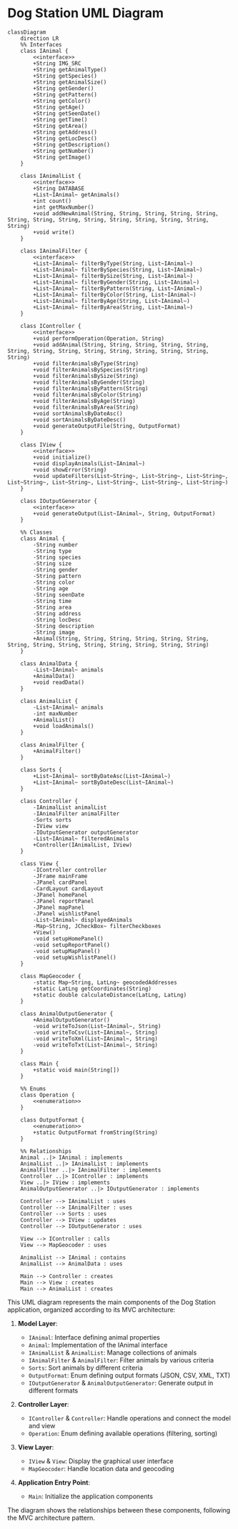 # Dog Station UML Diagram

```mermaid
classDiagram
    direction LR
    %% Interfaces
    class IAnimal {
        <<interface>>
        +String IMG_SRC
        +String getAnimalType()
        +String getSpecies()
        +String getAnimalSize()
        +String getGender()
        +String getPattern()
        +String getColor()
        +String getAge()
        +String getSeenDate()
        +String getTime()
        +String getArea()
        +String getAddress()
        +String getLocDesc()
        +String getDescription()
        +String getNumber()
        +String getImage()
    }

    class IAnimalList {
        <<interface>>
        +String DATABASE
        +List~IAnimal~ getAnimals()
        +int count()
        +int getMaxNumber()
        +void addNewAnimal(String, String, String, String, String, String, String, String, String, String, String, String, String, String)
        +void write()
    }

    class IAnimalFilter {
        <<interface>>
        +List~IAnimal~ filterByType(String, List~IAnimal~)
        +List~IAnimal~ filterBySpecies(String, List~IAnimal~)
        +List~IAnimal~ filterBySize(String, List~IAnimal~)
        +List~IAnimal~ filterByGender(String, List~IAnimal~)
        +List~IAnimal~ filterByPattern(String, List~IAnimal~)
        +List~IAnimal~ filterByColor(String, List~IAnimal~)
        +List~IAnimal~ filterByAge(String, List~IAnimal~)
        +List~IAnimal~ filterByArea(String, List~IAnimal~)
    }

    class IController {
        <<interface>>
        +void performOperation(Operation, String)
        +void addAnimal(String, String, String, String, String, String, String, String, String, String, String, String, String, String)
        +void filterAnimalsByType(String)
        +void filterAnimalsBySpecies(String)
        +void filterAnimalsBySize(String)
        +void filterAnimalsByGender(String)
        +void filterAnimalsByPattern(String)
        +void filterAnimalsByColor(String)
        +void filterAnimalsByAge(String)
        +void filterAnimalsByArea(String)
        +void sortAnimalsByDateAsc()
        +void sortAnimalsByDateDesc()
        +void generateOutputFile(String, OutputFormat)
    }

    class IView {
        <<interface>>
        +void initialize()
        +void displayAnimals(List~IAnimal~)
        +void showError(String)
        +void updateFilters(List~String~, List~String~, List~String~, List~String~, List~String~, List~String~, List~String~, List~String~)
    }

    class IOutputGenerator {
        <<interface>>
        +void generateOutput(List~IAnimal~, String, OutputFormat)
    }

    %% Classes
    class Animal {
        -String number
        -String type
        -String species
        -String size
        -String gender
        -String pattern
        -String color
        -String age
        -String seenDate
        -String time
        -String area
        -String address
        -String locDesc
        -String description
        -String image
        +Animal(String, String, String, String, String, String, String, String, String, String, String, String, String, String)
    }

    class AnimalData {
        -List~IAnimal~ animals
        +AnimalData()
        +void readData()
    }

    class AnimalList {
        -List~IAnimal~ animals
        -int maxNumber
        +AnimalList()
        +void loadAnimals()
    }

    class AnimalFilter {
        +AnimalFilter()
    }

    class Sorts {
        +List~IAnimal~ sortByDateAsc(List~IAnimal~)
        +List~IAnimal~ sortByDateDesc(List~IAnimal~)
    }

    class Controller {
        -IAnimalList animalList
        -IAnimalFilter animalFilter
        -Sorts sorts
        -IView view
        -IOutputGenerator outputGenerator
        -List~IAnimal~ filteredAnimals
        +Controller(IAnimalList, IView)
    }

    class View {
        -IController controller
        -JFrame mainFrame
        -JPanel cardPanel
        -CardLayout cardLayout
        -JPanel homePanel
        -JPanel reportPanel
        -JPanel mapPanel
        -JPanel wishlistPanel
        -List~IAnimal~ displayedAnimals
        -Map~String, JCheckBox~ filterCheckboxes
        +View()
        -void setupHomePanel()
        -void setupReportPanel()
        -void setupMapPanel()
        -void setupWishlistPanel()
    }

    class MapGeocoder {
        -static Map~String, LatLng~ geocodedAddresses
        +static LatLng getCoordinates(String)
        +static double calculateDistance(LatLng, LatLng)
    }

    class AnimalOutputGenerator {
        +AnimalOutputGenerator()
        -void writeToJson(List~IAnimal~, String)
        -void writeToCsv(List~IAnimal~, String)
        -void writeToXml(List~IAnimal~, String)
        -void writeToTxt(List~IAnimal~, String)
    }

    class Main {
        +static void main(String[])
    }

    %% Enums
    class Operation {
        <<enumeration>>
    }

    class OutputFormat {
        <<enumeration>>
        +static OutputFormat fromString(String)
    }

    %% Relationships
    Animal ..|> IAnimal : implements
    AnimalList ..|> IAnimalList : implements
    AnimalFilter ..|> IAnimalFilter : implements
    Controller ..|> IController : implements
    View ..|> IView : implements
    AnimalOutputGenerator ..|> IOutputGenerator : implements

    Controller --> IAnimalList : uses
    Controller --> IAnimalFilter : uses
    Controller --> Sorts : uses
    Controller --> IView : updates
    Controller --> IOutputGenerator : uses
    
    View --> IController : calls
    View --> MapGeocoder : uses
    
    AnimalList --> IAnimal : contains
    AnimalList --> AnimalData : uses
    
    Main --> Controller : creates
    Main --> View : creates
    Main --> AnimalList : creates
```

This UML diagram represents the main components of the Dog Station application, organized according to its MVC architecture:

1. **Model Layer**:
   - `IAnimal`: Interface defining animal properties
   - `Animal`: Implementation of the IAnimal interface
   - `IAnimalList` & `AnimalList`: Manage collections of animals
   - `IAnimalFilter` & `AnimalFilter`: Filter animals by various criteria
   - `Sorts`: Sort animals by different criteria
   - `OutputFormat`: Enum defining output formats (JSON, CSV, XML, TXT)
   - `IOutputGenerator` & `AnimalOutputGenerator`: Generate output in different formats

2. **Controller Layer**:
   - `IController` & `Controller`: Handle operations and connect the model and view
   - `Operation`: Enum defining available operations (filtering, sorting)

3. **View Layer**:
   - `IView` & `View`: Display the graphical user interface
   - `MapGeocoder`: Handle location data and geocoding

4. **Application Entry Point**:
   - `Main`: Initialize the application components

The diagram shows the relationships between these components, following the MVC architecture pattern.

